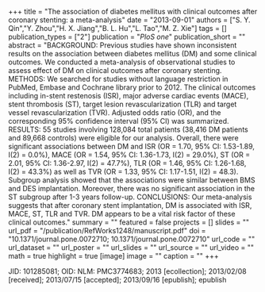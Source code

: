 +++
title = "The association of diabetes mellitus with clinical outcomes after coronary stenting: a meta-analysis"
date = "2013-09-01"
authors = ["S. Y. Qin","Y. Zhou","H. X. Jiang","B. L. Hu","L. Tao","M. Z. Xie"]
tags = []
publication_types = ["2"]
publication = "_PloS one_"
publication_short = ""
abstract = "BACKGROUND: Previous studies have shown inconsistent results on the association between diabetes mellitus (DM) and some clinical outcomes. We conducted a meta-analysis of observational studies to assess effect of DM on clinical outcomes after coronary stenting. METHODS: We searched for studies without language restriction in PubMed, Embase and Cochrane library prior to 2012. The clinical outcomes including in-stent restenosis (ISR), major adverse cardiac events (MACE), stent thrombosis (ST), target lesion revascularization (TLR) and target vessel revascularization (TVR). Adjusted odds ratio (OR), and the corresponding 95% confidence interval (95% CI) was summarized. RESULTS: 55 studies involving 128,084 total patients (38,416 DM patients and 89,668 controls) were eligible for our analysis. Overall, there were significant associations between DM and ISR (OR = 1.70, 95% CI: 1.53-1.89, I(2) = 0.0%), MACE (OR = 1.54, 95% CI: 1.36-1.73, I(2) = 29.0%), ST (OR = 2.01, 95% CI: 1.36-2.97, I(2) = 47.7%), TLR (OR = 1.46, 95% CI: 1.26-1.68, I(2) = 43.3%) as well as TVR (OR = 1.33, 95% CI: 1.17-1.51, I(2) = 48.3). Subgroup analysis showed that the associations were similar between BMS and DES implantation. Moreover, there was no significant association in the ST subgroup after 1-3 years follow-up. CONCLUSIONS: Our meta-analysis suggests that after coronary stent implantation, DM is associated with ISR, MACE, ST, TLR and TVR. DM appears to be a vital risk factor of these clinical outcomes."
summary = ""
featured = false
projects = []
slides = ""
url_pdf = "/publication/RefWorks1248/manuscript.pdf"
doi = "10.1371/journal.pone.0072710; 10.1371/journal.pone.0072710"
url_code = ""
url_dataset = ""
url_poster = ""
url_slides = ""
url_source = ""
url_video = ""
math = true
highlight = true
[image]
image = ""
caption = ""
+++

JID: 101285081; OID: NLM: PMC3774683; 2013 [ecollection]; 2013/02/08 [received]; 2013/07/15 [accepted]; 2013/09/16 [epublish]; epublish
